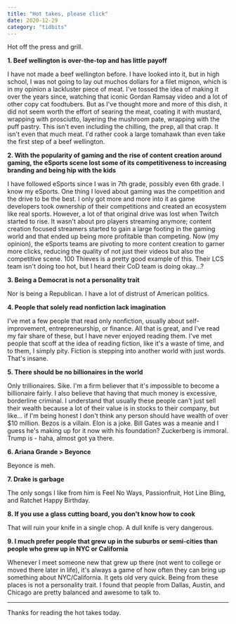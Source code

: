 ```yaml
---
title: "Hot takes, please click"
date: 2020-12-29
category: "tidbits"
---
```


Hot off the press and grill.

**1. Beef wellington is over-the-top and has little payoff**

I have not made a beef wellington before. I have looked into it, but in high school, I was not going to lay out muchos dollars for a filet mignon, which is in my opinion a lackluster piece of meat. I've tossed the idea of making it over the years since, watching that iconic Gordan Ramsay video and a lot of other copy cat foodtubers. But as I've thought more and more of this dish, it did not seem worth the effort of searing the meat, coating it with mustard, wrapping with prosciutto, layering the mushroom pate, wrapping with the puff pastry. This isn't even including the chilling, the prep, all that crap. It isn't even that much meat. I'd rather cook a large tomahawk than even take the first step of a beef wellington.

**2. With the popularity of gaming and the rise of content creation around gaming, the eSports scene lost some of its competitiveness to increasing branding and being hip with the kids**

I have followed eSports since I was in 7th grade, possibly even 6th grade. I know my eSports. One thing I loved about gaming was the competition and the drive to be the best. I only got more and more into it as game developers took ownership of their competitions and created an ecosystem like real sports. However, a lot of that original drive was lost when Twitch started to rise. It wasn't about pro players streaming anymore; content creation focused streamers started to gain a large footing in the gaming world and that ended up being more profitable than competing. Now (my opinion), the eSports teams are pivoting to more content creation to garner more clicks, reducing the quality of not just their videos but also the competitive scene. 100 Thieves is a pretty good example of this. Their LCS team isn't doing too hot, but I heard their CoD team is doing okay...?

**3. Being a Democrat is not a personality trait**

Nor is being a Republican. I have a lot of distrust of American politics. 

**4. People that solely read nonfiction lack imagination**

I've met a few people that read only nonfiction, usually about self-improvement, entrepreneurship, or finance. All that is great, and I've read my fair share of these, but I have never enjoyed reading them. I've met people that scoff at the idea of reading fiction, like it's a waste of time, and to them, I simply pity. Fiction is stepping into another world with just words. That's insane.

**5. There should be no billionaires in the world**

Only trillionaires. Sike. I'm a firm believer that it's impossible to become a billionaire fairly. I also believe that having that much money is excessive, borderline criminal. I understand that usually these people can't just sell their wealth because a lot of their value is in stocks to their company, but like... if I'm being honest I don't think any person should have wealth of over $10 million. Bezos is a villain. Elon is a joke. Bill Gates was a meanie and I guess he's making up for it now with his foundation? Zuckerberg is immoral. Trump is - haha, almost got ya there.

**6. Ariana Grande > Beyonce**

Beyonce is meh.

**7. Drake is garbage**

The only songs I like from him is Feel No Ways, Passionfruit, Hot Line Bling, and Ratchet Happy Birthday.

**8. If you use a glass cutting board, you don't know how to cook**

That will ruin your knife in a single chop. A dull knife is very dangerous. 

**9. I much prefer people that grew up in the suburbs or semi-cities than people who grew up in NYC or California**

Whenever I meet someone new that grew up there (not went to college or moved there later in life), it's always a game of how often they can bring up something about NYC/California. It gets old very quick. Being from these places is not a personality trait. I found that people from Dallas, Austin, and Chicago are pretty balanced and awesome to talk to. 

---

Thanks for reading the hot takes today.
